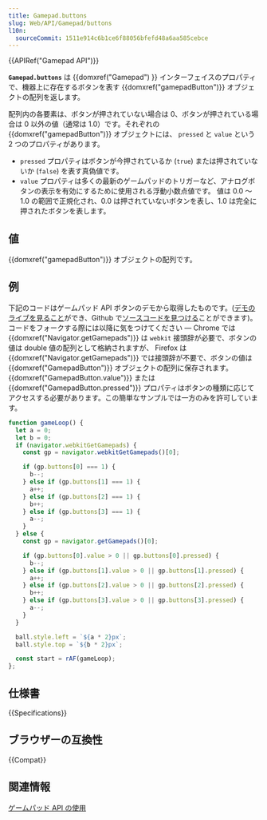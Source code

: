 ```yaml
---
title: Gamepad.buttons
slug: Web/API/Gamepad/buttons
l10n:
  sourceCommit: 1511e914c6b1ce6f88056bfefd48a6aa585cebce
---
```


{{APIRef("Gamepad API")}}

**`Gamepad.buttons`** は {{domxref("Gamepad") }} インターフェイスのプロパティで、機器上に存在するボタンを表す {{domxref("gamepadButton")}} オブジェクトの配列を返します。

配列内の各要素は、ボタンが押されていない場合は 0、ボタンが押されている場合は 0 以外の値（通常は 1.0）です。それぞれの {{domxref("gamepadButton")}} オブジェクトには、 `pressed` と `value` という 2 つのプロパティがあります。

- `pressed` プロパティはボタンが今押されているか (`true`) または押されていないか (`false`) を表す真偽値です。
- `value` プロパティは多くの最新のゲームパッドのトリガーなど、アナログボタンの表示を有効にするために使用される浮動小数点値です。 値は 0.0 〜 1.0 の範囲で正規化され、0.0 は押されていないボタンを表し、1.0 は完全に押されたボタンを表します。

## 値

{{domxref("gamepadButton")}} オブジェクトの配列です。

## 例

下記のコードはゲームパッド API ボタンのデモから取得したものです。([デモのライブを見ること](https://chrisdavidmills.github.io/gamepad-buttons/)ができ、Github で[ソースコードを見つける](https://github.com/chrisdavidmills/gamepad-buttons/tree/master)ことができます)。コードをフォークする際には以降に気をつけてください — Chrome では {{domxref("Navigator.getGamepads")}} は `webkit` 接頭辞が必要で、ボタンの値は double 値の配列として格納されますが、 Firefox は{{domxref("Navigator.getGamepads")}} では接頭辞が不要で、ボタンの値は {{domxref("GamepadButton")}} オブジェクトの配列に保存されます。{{domxref("GamepadButton.value")}} または {{domxref("GamepadButton.pressed")}} プロパティはボタンの種類に応じてアクセスする必要があります。この簡単なサンプルでは一方のみを許可しています。

```js
function gameLoop() {
  let a = 0;
  let b = 0;
  if (navigator.webkitGetGamepads) {
    const gp = navigator.webkitGetGamepads()[0];

    if (gp.buttons[0] === 1) {
      b--;
    } else if (gp.buttons[1] === 1) {
      a++;
    } else if (gp.buttons[2] === 1) {
      b++;
    } else if (gp.buttons[3] === 1) {
      a--;
    }
  } else {
    const gp = navigator.getGamepads()[0];

    if (gp.buttons[0].value > 0 || gp.buttons[0].pressed) {
      b--;
    } else if (gp.buttons[1].value > 0 || gp.buttons[1].pressed) {
      a++;
    } else if (gp.buttons[2].value > 0 || gp.buttons[2].pressed) {
      b++;
    } else if (gp.buttons[3].value > 0 || gp.buttons[3].pressed) {
      a--;
    }
  }

  ball.style.left = `${a * 2}px`;
  ball.style.top = `${b * 2}px`;

  const start = rAF(gameLoop);
};
```

## 仕様書

{{Specifications}}

## ブラウザーの互換性

{{Compat}}

## 関連情報

[ゲームパッド API の使用](/ja/docs/Web/API/Gamepad_API/Using_the_Gamepad_API)
